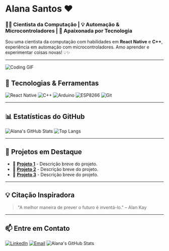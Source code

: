 
# Alana Santos ❤

### 👩‍💻 Cientista da Computação | 💡 Automação & Microcontroladores | 🚀 Apaixonada por Tecnologia

Sou uma cientista da computação com habilidades em **React Native** e **C++**, experiência em automação com microcontroladores. Amo aprender e experimentar coisas novas! 💡✨


---
![Coding GIF](https://media.giphy.com/media/qgQUggAC3Pfv687qPC/giphy.gif) 

## 🚀 Tecnologias & Ferramentas

![React Native](https://img.shields.io/badge/React_Native-20232A?style=for-the-badge&logo=react&logoColor=61DAFB)
![C++](https://img.shields.io/badge/C++-00599C?style=for-the-badge&logo=c%2B%2B&logoColor=white)
![Arduino](https://img.shields.io/badge/Arduino-00979D?style=for-the-badge&logo=arduino&logoColor=white)
![ESP8266](https://img.shields.io/badge/ESP8266-000000?style=for-the-badge&logo=esp8266&logoColor=white)
![Git](https://img.shields.io/badge/Git-F05032?style=for-the-badge&logo=git&logoColor=white)

---

## 📊 Estatísticas do GitHub

![Alana's GitHub Stats](https://github-readme-stats.vercel.app/api?username=alana-santos&show_icons=true&theme=tokyonight)
![Top Langs](https://github-readme-stats.vercel.app/api/top-langs/?username=alana-santos&layout=compact&theme=tokyonight)


---

## 🌟 Projetos em Destaque

- 🚀 **[Projeto 1](https://github.com/alana-santos/projeto1)** - Descrição breve do projeto.
- 🤖 **[Projeto 2](https://github.com/alana-santos/projeto2)** - Descrição breve do projeto.
- 🏡 **[Projeto 3](https://github.com/alana-santos/projeto3)** - Descrição breve do projeto.

---

## 💡 Citação Inspiradora

> "A melhor maneira de prever o futuro é inventá-lo." – Alan Kay

---

## 📫 Entre em Contato

[![LinkedIn](https://img.shields.io/badge/LinkedIn-Alana%20Santos-0077B5?style=for-the-badge&logo=linkedin&logoColor=white)](https://www.linkedin.com/in/alana-santos-692887241)
[![Email](https://img.shields.io/badge/Email-alcsantos07%40gmail.com-D14836?style=for-the-badge&logo=gmail&logoColor=white)](mailto:alcsantos07@gmail.com)
![Alana's GitHub Stats](https://github-readme-stats.vercel.app/api?username=alana-santos&show_icons=true&theme=dracula)
